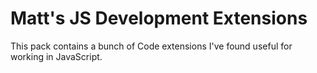 # Matt's JS Development Extensions

This pack contains a bunch of Code extensions I've found useful for working in JavaScript.
